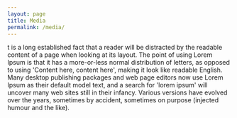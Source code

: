 ```yaml
---
layout: page
title: Media
permalink: /media/
---
```

t is a long established fact that a reader will be distracted by the readable content of a page when looking at its layout. The point of using Lorem Ipsum is that it has a more-or-less normal distribution of letters, as opposed to using 'Content here, content here', making it look like readable English. Many desktop publishing packages and web page editors now use Lorem Ipsum as their default model text, and a search for 'lorem ipsum' will uncover many web sites still in their infancy. Various versions have evolved over the years, sometimes by accident, sometimes on purpose (injected humour and the like).


<body background="https://images.pexels.com/photos/242236/pexels-photo-242236.jpeg?auto=compress&cs=tinysrgb&dpr=2&h=650&w=940">